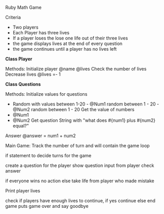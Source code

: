 Ruby Math Game

Criteria

- Two players
- Each Player has three lives
- If a player loses the lose one life out of their three lives
- the game displays lives at the end of every question
- the game continues until a player has no lives left

**Class Player**

Methods:
Initialize player
@name
@lives
Check the number of lives
Decrease lives
@lives =- 1

**Class Questions**

Methods:
Initialize values for questions

- Random with values between 1-20 - @Num1 random between 1 - 20 - @Num2 random between 1 - 20
  Get the value of numbers
- @Num1
- @Num2
  Get question
  String with "what does #{num1} plus #{num2} equal?"

Answer
@answer = num1 + num2

Main Game:
Track the number of turn and will contain the game loop

if statement to decide turns for the game

create a question for the player
show question
input from player
check answer

if everyone wins no action
else take life from player who made mistake

Print player lives

check if players have enough lives to continue,
if yes continue
else end game
puts game over and say goodbye
